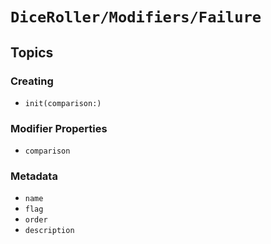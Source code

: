# ``DiceRoller/Modifiers/Failure``

## Topics

### Creating

- ``init(comparison:)``

### Modifier Properties

- ``comparison``

### Metadata

- ``name``
- ``flag``
- ``order``
- ``description``
